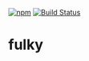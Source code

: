 [![npm](https://img.shields.io/npm/v/fulky.svg)](https://www.npmjs.com/package/fulky)
[![Build Status](https://travis-ci.org/astorije/fulky.svg?branch=master)](https://travis-ci.org/astorije/fulky)

# fulky
